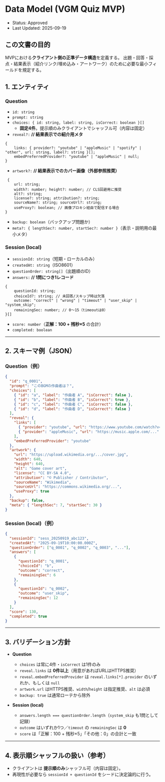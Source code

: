 # Data Model (VGM Quiz MVP)
- Status: Approved
- Last Updated: 2025-09-19

## この文書の目的

MVPにおける**クライアント側の正準データ構造**を定義する。
出題・回答・採点・結果表示（紹介リンク/埋め込み・アートワーク）のために必要な最小フィールドを規定する。

## 1. エンティティ

### Question

- `id: string`
- `prompt: string`
- `choices: { id: string, label: string, isCorrect: boolean }[]`
  - **固定4件**。提示順のみクライアントでシャッフル可（内容は固定）
- `reveal?:` **// 結果表示での紹介用メタ** 
```
{
    links: { provider?: "youtube" | "appleMusic" | "spotify" | "other", url: string, label?: string }[];
    embedPreferredProvider?: "youtube" | "appleMusic" | null;
}
```
- `artwork?:` **// 結果表示でのカバー画像（外部参照推奨）**
```
 { 
    url: string;
    width?: number; height?: number; // CLS回避用に推奨
    alt?: string;
    license?: string; attribution?: string;
    sourceName?: string; sourceUrl?: string;
    useProxy?: boolean; // 画像プロキシ経由で配信する場合
}
```
- `backup: boolean`（バックアップ問題か）
- `meta?: { lengthSec?: number, startSec?: number }`（表示・説明用の最小メタ）

### Session (local)

- `sessionId: string`（短期・ローカルのみ）
- `createdAt: string`（ISO8601）
- `questionOrder: string[]`（出題順のID）
- `answers:` **// 1問につき1レコード**
```
{ 
    questionId: string;
    choiceId?: string; // 未回答/スキップ時は欠落
    outcome: "correct" | "wrong" | "timeout" | "user_skip" | "system_skip";
    remainingSec: number; // 0〜15（timeoutは0）
}[]
```
- `score: number`（**正解：100 + 残秒×5** の合計）
- `completed: boolean`

---

## 2. スキーマ例（JSON）

### Question（例）

```json
{
  "id": "q_0001",
  "prompt": "このBGMの作曲者は？",
  "choices": [
    { "id": "a", "label": "作曲者 A", "isCorrect": false },
    { "id": "b", "label": "作曲者 B", "isCorrect": true },
    { "id": "c", "label": "作曲者 C", "isCorrect": false },
    { "id": "d", "label": "作曲者 D", "isCorrect": false }
  ],
  "reveal": {
    "links": [
      { "provider": "youtube", "url": "https://www.youtube.com/watch?v=XXXX", "label": "Official OST" },
      { "provider": "appleMusic", "url": "https://music.apple.com/..." }
    ],
    "embedPreferredProvider": "youtube"
  },
  "artwork": {
    "url": "https://upload.wikimedia.org/.../cover.jpg",
    "width": 640,
    "height": 640,
    "alt": "Game cover art",
    "license": "CC BY-SA 4.0",
    "attribution": "© Publisher / Contributor",
    "sourceName": "Wikimedia",
    "sourceUrl": "https://commons.wikimedia.org/...",
    "useProxy": true
  },
  "backup": false,
  "meta": { "lengthSec": 7, "startSec": 30 }
}
```

### Session (local)（例）

```json
{
  "sessionId": "sess_20250919_abc123",
  "createdAt": "2025-09-19T10:00:00.000Z",
  "questionOrder": ["q_0001", "q_0002", "q_0003", "..."],
  "answers": [
    {
      "questionId": "q_0001",
      "choiceId": "b",
      "outcome": "correct",
      "remainingSec": 6
    },
    {
      "questionId": "q_0002",
      "outcome": "user_skip",
      "remainingSec": 12
    }
  ],
  "score": 130,
  "completed": true
}
```

---

## 3. バリデーション方針

- **Question**

  - `choices` は常に4件・`isCorrect` は1件のみ
  - `reveal.links` は **0件以上**（用意があればURLはHTTPS推奨）
  - `reveal.embedPreferredProvider` は `reveal.links[*].provider` のいずれか、もしくは `null`
  - `artwork.url` はHTTPS推奨、`width`/`height` は指定推奨、`alt` は必須
  - `backup: true` は通常ローテから除外
- **Session (local)**

  - `answers.length === questionOrder.length`（`system_skip` も1問として記録）
  - `outcome` はいずれか1つ／`timeout` の `remainingSec` は **0**
  - `score` は「正解：100 + 残秒×5」「その他：0」の合計と一致

---

## 4. 表示順シャッフルの扱い（参考）

- クライアントは **提示順のみ**シャッフル可（内容は固定）。
- 再現性が必要なら `sessionId + questionId` をシードに決定論的に行う。
